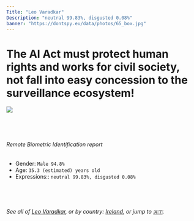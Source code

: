 ```yaml
---
Title: "Leo Varadkar"
Description: "neutral 99.83%, disgusted 0.08%"
banner: "https://dontspy.eu/data/photos/65_box.jpg"
---
```


# The AI Act must protect human rights and works for civil society, not fall into easy concession to the surveillance ecosystem!

<link rel="stylesheet" type="text/css" href="/css/blog.css" />

<div class="is-fake" hidden>

_This is a **fake picture**_, we collect these anyway [because the AI Act](why-deepfake) negotiation moves in a way that would create more mess in our lives! for a longer explanation, read [The Dual Threat: How Losing the Biometric Battle Fuels Deepfake Proliferation](/blog/the-dual-threat-how-losing-the-biometric-battle-fuels-deepfake-proliferation/)

</div>

<!-- <img src="https://dontspy.eu/data/photos/54_box.jpg" /> -->
<img src="https://dontspy.eu/data/photos/65_box.jpg" />

## <br>

###### Remote Biometric Identification report

* <span class="label">Gender:</span> `Male 94.8%`
* <span class="label">Age:</span> `35.3 (estimated) years old`
* <span class="label">Expressions::</span> `neutral 99.83%, disgusted 0.08%`

## <br>

###### See all of [Leo Varadkar](/policymaker#Leo%20Varadkar), or by country: [Ireland](/country#Ireland), or jump to [🇦🇹](/x/102).

## <br>